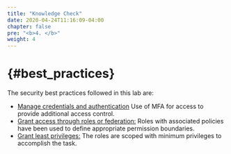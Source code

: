```yaml
---
title: "Knowledge Check"
date: 2020-04-24T11:16:09-04:00
chapter: false
pre: "<b>4. </b>"
weight: 4
---
```


# {#best_practices}
The security best practices followed in this lab are:

* [Manage credentials and authentication](https://wa.aws.amazon.com/wat.question.SEC_1.en.html) Use of MFA for access to provide additional access control.
* [Grant access through roles or federation:](https://wa.aws.amazon.com/wat.question.SEC_3.en.html) Roles with associated policies have been used to define appropriate permission boundaries.
* [Grant least privileges:](https://wa.aws.amazon.com/wat.question.SEC_3.en.html) The roles are scoped with minimum privileges to accomplish the task.
